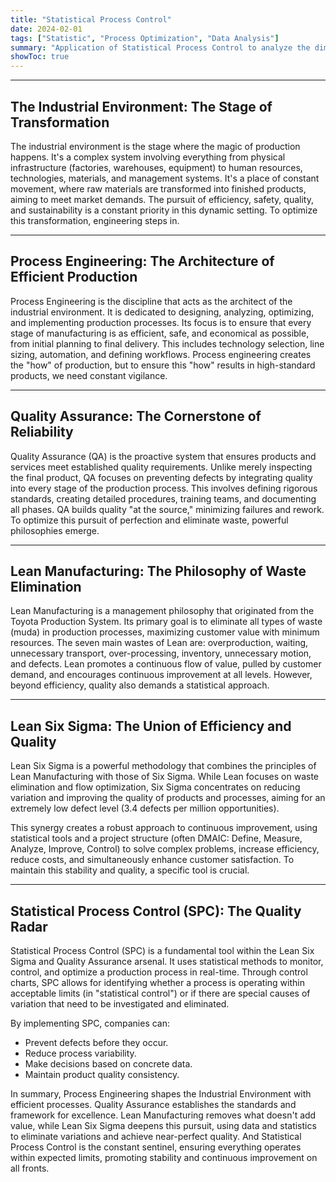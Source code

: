 ```yaml
---
title: "Statistical Process Control"
date: 2024-02-01
tags: ["Statistic", "Process Optimization", "Data Analysis"]
summary: "Application of Statistical Process Control to analyze the dimensions and quality of products in a manufacturing environment."
showToc: true
---
```


---

## The Industrial Environment: The Stage of Transformation

The industrial environment is the stage where the magic of production happens. It's a complex system involving everything from physical infrastructure (factories, warehouses, equipment) to human resources, technologies, materials, and management systems. It's a place of constant movement, where raw materials are transformed into finished products, aiming to meet market demands. The pursuit of efficiency, safety, quality, and sustainability is a constant priority in this dynamic setting. To optimize this transformation, engineering steps in.

---

## Process Engineering: The Architecture of Efficient Production

Process Engineering is the discipline that acts as the architect of the industrial environment. It is dedicated to designing, analyzing, optimizing, and implementing production processes. Its focus is to ensure that every stage of manufacturing is as efficient, safe, and economical as possible, from initial planning to final delivery. This includes technology selection, line sizing, automation, and defining workflows. Process engineering creates the "how" of production, but to ensure this "how" results in high-standard products, we need constant vigilance.

---

## Quality Assurance: The Cornerstone of Reliability

Quality Assurance (QA) is the proactive system that ensures products and services meet established quality requirements. Unlike merely inspecting the final product, QA focuses on preventing defects by integrating quality into every stage of the production process. This involves defining rigorous standards, creating detailed procedures, training teams, and documenting all phases. QA builds quality "at the source," minimizing failures and rework. To optimize this pursuit of perfection and eliminate waste, powerful philosophies emerge.

---

## Lean Manufacturing: The Philosophy of Waste Elimination

Lean Manufacturing is a management philosophy that originated from the Toyota Production System. Its primary goal is to eliminate all types of waste (muda) in production processes, maximizing customer value with minimum resources. The seven main wastes of Lean are: overproduction, waiting, unnecessary transport, over-processing, inventory, unnecessary motion, and defects. Lean promotes a continuous flow of value, pulled by customer demand, and encourages continuous improvement at all levels. However, beyond efficiency, quality also demands a statistical approach.

---

## Lean Six Sigma: The Union of Efficiency and Quality

Lean Six Sigma is a powerful methodology that combines the principles of Lean Manufacturing with those of Six Sigma. While Lean focuses on waste elimination and flow optimization, Six Sigma concentrates on reducing variation and improving the quality of products and processes, aiming for an extremely low defect level (3.4 defects per million opportunities).

This synergy creates a robust approach to continuous improvement, using statistical tools and a project structure (often DMAIC: Define, Measure, Analyze, Improve, Control) to solve complex problems, increase efficiency, reduce costs, and simultaneously enhance customer satisfaction. To maintain this stability and quality, a specific tool is crucial.

---

## Statistical Process Control (SPC): The Quality Radar

Statistical Process Control (SPC) is a fundamental tool within the Lean Six Sigma and Quality Assurance arsenal. It uses statistical methods to monitor, control, and optimize a production process in real-time. Through control charts, SPC allows for identifying whether a process is operating within acceptable limits (in "statistical control") or if there are special causes of variation that need to be investigated and eliminated.

By implementing SPC, companies can:

* Prevent defects before they occur.
* Reduce process variability.
* Make decisions based on concrete data.
* Maintain product quality consistency.

In summary, Process Engineering shapes the Industrial Environment with efficient processes. Quality Assurance establishes the standards and framework for excellence. Lean Manufacturing removes what doesn't add value, while Lean Six Sigma deepens this pursuit, using data and statistics to eliminate variations and achieve near-perfect quality. And Statistical Process Control is the constant sentinel, ensuring everything operates within expected limits, promoting stability and continuous improvement on all fronts.

